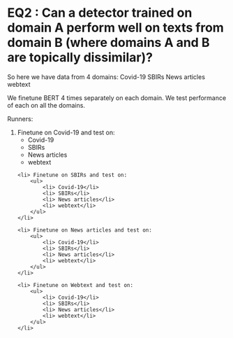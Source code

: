# EQ2 : Can a detector trained on domain A perform well on texts from domain B (where domains A and B are topically dissimilar)?

So here we have data from 4 domains:
Covid-19
SBIRs
News articles
webtext

We finetune BERT 4 times separately on each domain.
We test performance of each on all the domains.

Runners:

<ol>
    <li> Finetune on Covid-19 and test on:
        <ul>
            <li> Covid-19</li>
            <li> SBIRs</li>
            <li> News articles</li>
            <li> webtext</li>
        </ul>
    </li>

    <li> Finetune on SBIRs and test on:
        <ul>
            <li> Covid-19</li>
            <li> SBIRs</li>
            <li> News articles</li>
            <li> webtext</li>
        </ul>
    </li>

    <li> Finetune on News articles and test on:
        <ul>
            <li> Covid-19</li>
            <li> SBIRs</li>
            <li> News articles</li>
            <li> webtext</li>
        </ul>
    </li>

    <li> Finetune on Webtext and test on:
        <ul>
            <li> Covid-19</li>
            <li> SBIRs</li>
            <li> News articles</li>
            <li> webtext</li>
        </ul>
    </li>
</ol>